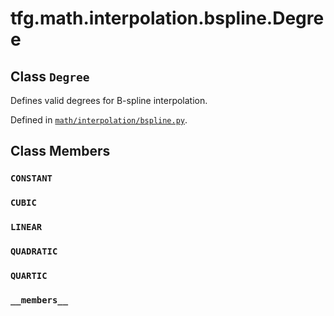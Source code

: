<div itemscope itemtype="http://developers.google.com/ReferenceObject">
<meta itemprop="name" content="tfg.math.interpolation.bspline.Degree" />
<meta itemprop="path" content="Stable" />
<meta itemprop="property" content="CONSTANT"/>
<meta itemprop="property" content="CUBIC"/>
<meta itemprop="property" content="LINEAR"/>
<meta itemprop="property" content="QUADRATIC"/>
<meta itemprop="property" content="QUARTIC"/>
<meta itemprop="property" content="__members__"/>
</div>

# tfg.math.interpolation.bspline.Degree

## Class `Degree`

Defines valid degrees for B-spline interpolation.





Defined in [`math/interpolation/bspline.py`](https://github.com/tensorflow/graphics/blob/master/tensorflow_graphics/math/interpolation/bspline.py).

<!-- Placeholder for "Used in" -->


## Class Members

<h3 id="CONSTANT"><code>CONSTANT</code></h3>

<h3 id="CUBIC"><code>CUBIC</code></h3>

<h3 id="LINEAR"><code>LINEAR</code></h3>

<h3 id="QUADRATIC"><code>QUADRATIC</code></h3>

<h3 id="QUARTIC"><code>QUARTIC</code></h3>

<h3 id="__members__"><code>__members__</code></h3>

